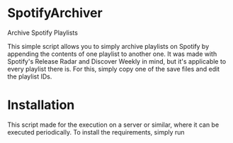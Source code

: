 # SpotifyArchiver
 Archive Spotify Playlists

This simple script allows you to simply archive playlists on Spotify by appending the contents of one playlist 
to another one.
It was made with Spotify's Release Radar and Discover Weekly in mind, but it's applicable to every playlist there is. 
For this, simply copy one of the save files and edit the playlist IDs.

# Installation
This script made for the execution on a server or similar, where it can be executed periodically.
To install the requirements, simply run
``````